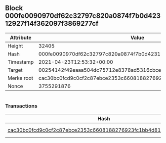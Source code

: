 ## Block 000fe0090970df62c32797c820a0874f7b0d42312927f14f362097f3869277cf

Attribute | Value
--- | ---
Height | 32405
Hash | 000fe0090970df62c32797c820a0874f7b0d42312927f14f362097f3869277cf
Timestamp | 2021-04-23T12:53:32+00:00
Target | 00254142f49eaaa504dc75712e8378ad5316cbcead634704b3734b6271167cc4
Merke root | cac30bc0fcd9c0cf2c87ebce2353c6608188276923fc1bb4d810cbd02fb50b78
Nonce | 3755291876

```

```

### Transactions

Hash | Amount
--- | ---
[cac30bc0fcd9c0cf2c87ebce2353c6608188276923fc1bb4d810cbd02fb50b78](cac30bc0fcd9c0cf2c87ebce2353c6608188276923fc1bb4d810cbd02fb50b78.md) | 10.00000000 SKEPTI 
